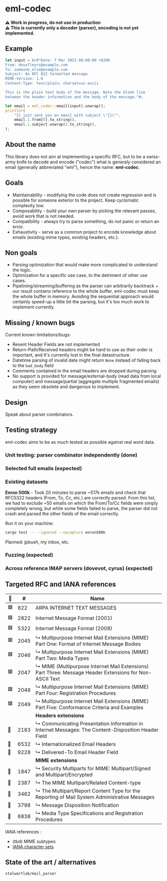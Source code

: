 # eml-codec

**⚠️ Work in progress, do not use in production**  
**⚠️ This is currently only a decoder (parser), encoding is not yet implemented.**

## Example

```rust
let input = br#"Date: 7 Mar 2023 08:00:00 +0200
From: deuxfleurs@example.com
To: someone_else@example.com
Subject: An RFC 822 formatted message
MIME-Version: 1.0
Content-Type: text/plain; charset=us-ascii

This is the plain text body of the message. Note the blank line
between the header information and the body of the message."#;

let email = eml_codec::email(input).unwrap();
println!(
    "{} just sent you an email with subject \"{}\"",
    email.1.from[0].to_string(),
    email.1.subject.unwrap().to_string(),
);
```

## About the name

This library does not aim at implementing a specific RFC, but to be a swiss-army knife to decode and encode ("codec") what is generaly considered an email (generally abbreviated "eml"), hence the name: **eml-codec**.

## Goals

- Maintainability - modifying the code does not create regression and is possible for someone exterior to the project. Keep cyclomatic complexity low.
- Composability - build your own parser by picking the relevant passes, avoid work that is not needed.
- Compatibility - always try to parse something, do not panic or return an error.
- Exhaustivity - serve as a common project to encode knowledge about emails (existing mime types, existing headers, etc.).

## Non goals

  - Parsing optimization that would make more complicated to understand the logic.
  - Optimization for a specific use case, to the detriment of other use cases.
  - Pipelining/streaming/buffering as the parser can arbitrarily backtrack + our result contains reference to the whole buffer, eml-codec must keep the whole buffer in memory. Avoiding the sequential approach would certainly speed-up a little bit the parsing, but it's too much work to implement currently.

## Missing / known bugs

Current known limitations/bugs:

 - Resent Header Fields are not implemented
 - Return-Path/Received headers might be hard to use as their order is important, and it's currently lost in the final datastructure.
 - Datetime parsing of invalid date might return `None` instead of falling back to the `bad_body` field
 - Comments contained in the email headers are dropped during parsing
 - No support is provided for message/external-body (read data from local computer) and message/partial (aggregate multiple fragmented emails) as they seem obsolete and dangerous to implement.

## Design

Speak about parser combinators.

## Testing strategy

eml-codec aims to be as much tested as possible against real word data.

### Unit testing: parser combinator independently (done)

### Selected full emails (expected)

### Existing datasets

**Enron 500k** - Took 20 minutes to parse ~517k emails and check that 
RFC5322 headers (From, To, Cc, etc.) are correctly parsed.
From this list, we had to exclude ~50 emails on which
the From/To/Cc fields were simply completely wrong, but while
some fields failed to parse, the parser did not crash and
parsed the other fields of the email correctly.

Run it on your machine:

```bash
cargo test -- --ignored --nocapture enron500k
```

Planned: jpbush, my inbox, etc.

### Fuzzing (expected)

### Across reference IMAP servers (dovevot, cyrus) (expected)

## Targeted RFC and IANA references

| 🚩 | # | Name |
|----|---|------|
| 🟩 |822	| ARPA INTERNET TEXT MESSAGES| 
| 🟩 |2822	| Internet Message Format (2001) | 	
| 🟩 |5322	| Internet Message Format (2008) | 	
| 🟩 |2045	| ↳ Multipurpose Internet Mail Extensions (MIME) Part One: Format of Internet Message Bodies |
| 🟩 |2046	| ↳ Multipurpose Internet Mail Extensions (MIME) Part Two: Media Types | 
| 🟩 |2047	| ↳ MIME (Multipurpose Internet Mail Extensions) Part Three: Message Header Extensions for Non-ASCII Text | 
| 🟩 |2048	| ↳ Multipurpose Internet Mail Extensions (MIME) Part Four: Registration Procedures | 
| 🟩 |2049	| ↳ Multipurpose Internet Mail Extensions (MIME) Part Five: Conformance Criteria and Examples |
|    |      | **Headers extensions** |
| 🔴 |2183  | ↳ Communicating Presentation Information in Internet Messages: The Content-Disposition Header Field |
| 🔴 |6532	| ↳ Internationalized Email Headers |
| 🔴 |9228  | ↳ Delivered-To Email Header Field |
|    |      | **MIME extensions** |
| 🔴 |1847  | ↳ Security Multiparts for MIME: Multipart/Signed and Multipart/Encrypted |
| 🔴 |2387  | ↳ The MIME Multipart/Related Content-type |
| 🔴 |3462  | ↳ The Multipart/Report Content Type for the Reporting of Mail System Administrative Messages |
| 🔴 |3798  | ↳ Message Disposition Notification |
| 🔴 |6838  | ↳ Media Type Specifications and Registration Procedures |

IANA references :
 - (tbd) MIME subtypes
 - [IANA character sets](https://www.iana.org/assignments/character-sets/character-sets.xhtml)

## State of the art / alternatives

`stalwartlab/mail_parser`

